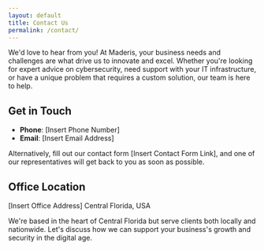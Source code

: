 ```yaml
---
layout: default
title: Contact Us
permalink: /contact/
---
```

We'd love to hear from you! At Maderis, your business needs and challenges are what drive us to innovate and excel. Whether you're looking for expert advice on cybersecurity, need support with your IT infrastructure, or have a unique problem that requires a custom solution, our team is here to help.

## Get in Touch

- **Phone**: [Insert Phone Number]
- **Email**: [Insert Email Address]

Alternatively, fill out our contact form [Insert Contact Form Link], and one of our representatives will get back to you as soon as possible.

## Office Location

[Insert Office Address]
Central Florida, USA

We're based in the heart of Central Florida but serve clients both locally and nationwide. Let's discuss how we can support your business's growth and security in the digital age.

